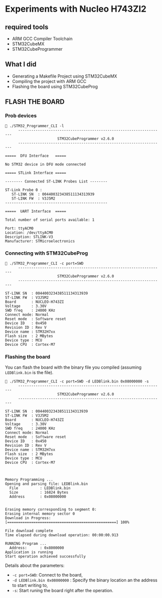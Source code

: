 # Experiments with Nucleo H743ZI2

## required tools

- ARM GCC Compiler Toolchain
- STM32CubeMX
- STM32CubeProgrammer
 
## What I did
 
- Generating a Makefile Project using STM32CubeMX
- Compiling the project with ARM GCC
- Flashing the board using STM32CubeProg

## FLASH THE BOARD

### Prob devices

```
 ./STM32_Programmer_CLI -l
      -------------------------------------------------------------------
                        STM32CubeProgrammer v2.6.0                  
      -------------------------------------------------------------------

=====  DFU Interface   =====

No STM32 device in DFU mode connected

===== STLink Interface =====

-------- Connected ST-LINK Probes List --------

ST-Link Probe 0 :
   ST-LINK SN  : 004400323438511134313939
   ST-LINK FW  : V3J5M2
-----------------------------------------------

=====  UART Interface  =====

Total number of serial ports available: 1

Port: ttyACM0
Location: /dev/ttyACM0
Description: STLINK-V3
Manufacturer: STMicroelectronics
```

### Connecting with STM32CubeProg

```
 ./STM32_Programmer_CLI -c port=SWD
      -------------------------------------------------------------------
                        STM32CubeProgrammer v2.6.0                  
      -------------------------------------------------------------------

ST-LINK SN  : 004400323438511134313939
ST-LINK FW  : V3J5M2
Board       : NUCLEO-H743ZI
Voltage     : 3.30V
SWD freq    : 24000 KHz
Connect mode: Normal
Reset mode  : Software reset
Device ID   : 0x450
Revision ID : Rev V
Device name : STM32H7xx
Flash size  : 2 MBytes
Device type : MCU
Device CPU  : Cortex-M7
```

### Flashing the board

You can flash the board with the binary file you compiled (assuming `LEDBlink.bin` is the file).

```
 ./STM32_Programmer_CLI -c port=SWD -d LEDBlink.bin 0x08000000 -s
      -------------------------------------------------------------------
                        STM32CubeProgrammer v2.6.0                  
      -------------------------------------------------------------------

ST-LINK SN  : 004400323438511134313939
ST-LINK FW  : V3J5M2
Board       : NUCLEO-H743ZI
Voltage     : 3.30V
SWD freq    : 24000 KHz
Connect mode: Normal
Reset mode  : Software reset
Device ID   : 0x450
Revision ID : Rev V
Device name : STM32H7xx
Flash size  : 2 MBytes
Device type : MCU
Device CPU  : Cortex-M7



Memory Programming ...
Opening and parsing file: LEDBlink.bin
  File          : LEDBlink.bin
  Size          : 16824 Bytes
  Address       : 0x08000000 


Erasing memory corresponding to segment 0:
Erasing internal memory sector 0
Download in Progress:
[==================================================] 100% 

File download complete
Time elapsed during download operation: 00:00:00.913

RUNNING Program ... 
  Address:      : 0x8000000
Application is running
Start operation achieved successfully
```

Details about the parameters:
- `-c port=SWD`: Connect to the board,
- `-d LEDBlink.bin 0x08000000` : Specify the binary location an the address to start writing to,
- `-s`: Start runing the board right after the operation.
